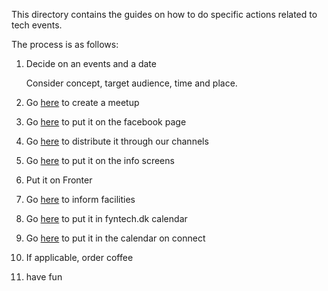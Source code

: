 This directory contains the guides on how to do specific actions related to tech events.

The process is as follows:

1) Decide on an events and a date

    Consider concept, target audience, time and place.

2) Go [here](how_to_create_a_meetup.md) to create a meetup

3) Go <a href="how_to_put_events_on_tech_events_facebook_page.md">here</a> to put it on the facebook page

4) Go <a href="how_to_e_commerce.md">here</a> to distribute it through our channels

5) Go <a href="howto_get_events_on_info_screens.md">here</a> to put it on the info screens

6) Put it on Fronter

7) Go [here](how_to_inform_facility.md) to inform facilities

7) Go [here](how_to_put_the_event_on_fyntech_dk.md) to put it in fyntech.dk calendar

8) Go [here](how_to_put_event_on_connect.md) to put it in the calendar on connect

7) If applicable, order coffee

6) have fun

